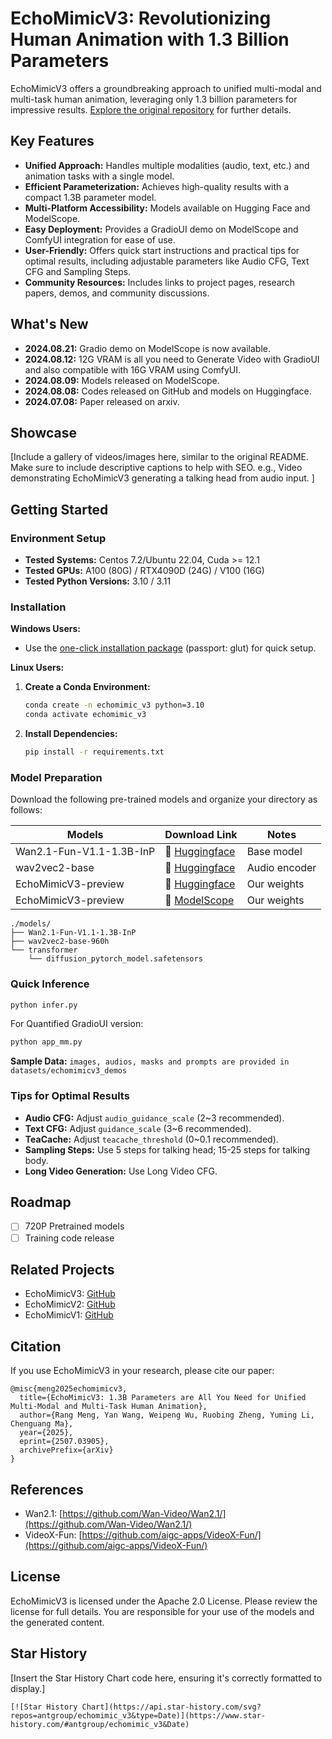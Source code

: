 # EchoMimicV3: Revolutionizing Human Animation with 1.3 Billion Parameters

EchoMimicV3 offers a groundbreaking approach to unified multi-modal and multi-task human animation, leveraging only 1.3 billion parameters for impressive results. [Explore the original repository](https://github.com/antgroup/echomimic_v3) for further details.

## Key Features

*   **Unified Approach:**  Handles multiple modalities (audio, text, etc.) and animation tasks with a single model.
*   **Efficient Parameterization:** Achieves high-quality results with a compact 1.3B parameter model.
*   **Multi-Platform Accessibility:** Models available on Hugging Face and ModelScope.
*   **Easy Deployment:** Provides a GradioUI demo on ModelScope and ComfyUI integration for ease of use.
*   **User-Friendly:** Offers quick start instructions and practical tips for optimal results, including adjustable parameters like Audio CFG, Text CFG and Sampling Steps.
*   **Community Resources:** Includes links to project pages, research papers, demos, and community discussions.

## What's New
*   **2024.08.21:** Gradio demo on ModelScope is now available.
*   **2024.08.12:** 12G VRAM is all you need to Generate Video with GradioUI and also compatible with 16G VRAM using ComfyUI.
*   **2024.08.09:** Models released on ModelScope.
*   **2024.08.08:** Codes released on GitHub and models on Huggingface.
*   **2024.07.08:** Paper released on arxiv.

## Showcase

[Include a gallery of videos/images here, similar to the original README. Make sure to include descriptive captions to help with SEO.  e.g., Video demonstrating EchoMimicV3 generating a talking head from audio input. ]

## Getting Started

### Environment Setup

*   **Tested Systems:** Centos 7.2/Ubuntu 22.04, Cuda >= 12.1
*   **Tested GPUs:** A100 (80G) / RTX4090D (24G) / V100 (16G)
*   **Tested Python Versions:** 3.10 / 3.11

### Installation

**Windows Users:**

*   Use the [one-click installation package](https://pan.baidu.com/share/init?surl=cV7i2V0wF4exDtKjJrAUeA) (passport: glut) for quick setup.

**Linux Users:**

1.  **Create a Conda Environment:**

    ```bash
    conda create -n echomimic_v3 python=3.10
    conda activate echomimic_v3
    ```

2.  **Install Dependencies:**

    ```bash
    pip install -r requirements.txt
    ```

### Model Preparation

Download the following pre-trained models and organize your directory as follows:

| Models        |                       Download Link                                           |    Notes                      |
| --------------|-------------------------------------------------------------------------------|-------------------------------|
| Wan2.1-Fun-V1.1-1.3B-InP  |      🤗 [Huggingface](https://huggingface.co/alibaba-pai/Wan2.1-Fun-V1.1-1.3B-InP)       | Base model
| wav2vec2-base |      🤗 [Huggingface](https://huggingface.co/facebook/wav2vec2-base-960h)          | Audio encoder
| EchoMimicV3-preview      |      🤗 [Huggingface](https://huggingface.co/BadToBest/EchoMimicV3)              | Our weights
| EchoMimicV3-preview      |      🤗 [ModelScope](https://modelscope.cn/models/BadToBest/EchoMimicV3)              | Our weights

```
./models/
├── Wan2.1-Fun-V1.1-1.3B-InP
├── wav2vec2-base-960h
└── transformer
    └── diffusion_pytorch_model.safetensors
``` 

### Quick Inference

```bash
python infer.py
```

For Quantified GradioUI version:

```bash
python app_mm.py
```

**Sample Data:**
`images, audios, masks and prompts are provided in datasets/echomimicv3_demos`

### Tips for Optimal Results
*   **Audio CFG:** Adjust `audio_guidance_scale` (2~3 recommended).
*   **Text CFG:**  Adjust `guidance_scale` (3~6 recommended).
*   **TeaCache:** Adjust `teacache_threshold` (0~0.1 recommended).
*   **Sampling Steps:** Use 5 steps for talking head; 15-25 steps for talking body.
*   **Long Video Generation:** Use Long Video CFG.

## Roadmap

*   [ ] 720P Pretrained models
*   [ ] Training code release

## Related Projects

*   EchoMimicV3:  [GitHub](https://github.com/antgroup/echomimic_v3)
*   EchoMimicV2:  [GitHub](https://github.com/antgroup/echomimic_v2)
*   EchoMimicV1:  [GitHub](https://github.com/antgroup/echomimic)

## Citation

If you use EchoMimicV3 in your research, please cite our paper:

```
@misc{meng2025echomimicv3,
  title={EchoMimicV3: 1.3B Parameters are All You Need for Unified Multi-Modal and Multi-Task Human Animation},
  author={Rang Meng, Yan Wang, Weipeng Wu, Ruobing Zheng, Yuming Li, Chenguang Ma},
  year={2025},
  eprint={2507.03905},
  archivePrefix={arXiv}
}
```

## References

*   Wan2.1: [https://github.com/Wan-Video/Wan2.1/](https://github.com/Wan-Video/Wan2.1/)
*   VideoX-Fun: [https://github.com/aigc-apps/VideoX-Fun/](https://github.com/aigc-apps/VideoX-Fun/)

## License

EchoMimicV3 is licensed under the Apache 2.0 License.  Please review the license for full details.  You are responsible for your use of the models and the generated content.

## Star History

[Insert the Star History Chart code here, ensuring it's correctly formatted to display.]

```
[![Star History Chart](https://api.star-history.com/svg?repos=antgroup/echomimic_v3&type=Date)](https://www.star-history.com/#antgroup/echomimic_v3&Date)
```